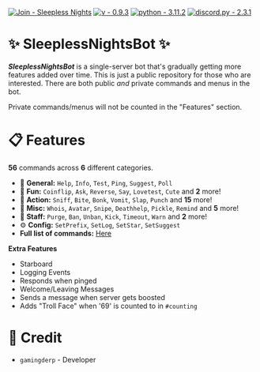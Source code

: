 [![Join - Sleepless Nights](https://img.shields.io/badge/Join-Sleepless_Nights-7289da?logo=Discord)](https://discord.gg/UecWG8pK7r)
[![v - 0.9.3](https://img.shields.io/badge/v-0.9.3-FF0000)](https://)
[![python - 3.11.2](https://img.shields.io/badge/python-3.11.2-0096FF?logo=Python)](https://)
[![discord.py - 2.3.1](https://img.shields.io/badge/discord.py-2.3.1-FFFF00?logo=Python)](https://github.com/Rapptz/discord.py)


# ✨ SleeplessNightsBot ✨
***SleeplessNightsBot*** is a single-server bot that's gradually getting more features added over time. This is just a public repository for those who are interested. There are both public *and* private commands and menus in the bot. 

Private commands/menus will not be counted in the "Features" section.


# 📋 Features
**56** commands across **6** different categories.

- 📌 **General:** `Help`, `Info`, `Test`, `Ping`, `Suggest`, `Poll`
- 🎉 **Fun:** `Coinflip`, `Ask`, `Reverse`, `Say`, `Lovetest`, `Cute` and **2** more!
- 🎯 **Action:** `Sniff`, `Bite`, `Bonk`, `Vomit`, `Slap`, `Punch` and **15** more!
- 🧮 **Misc:** `Whois`, `Avatar`, `Snipe`, `Deathhelp`, `Pickle`, `Remind` and **5** more!
- 🔰 **Staff:** `Purge`, `Ban`, `Unban`, `Kick`, `Timeout`, `Warn` and **2** more!
- ⚙️ **Config:** `SetPrefix`, `SetLog`, `SetStar`, `SetSuggest`
- **Full list of commands:** [Here](https://github.com/GamingDerp/SleeplessNightsBot/blob/main/COMMANDS.md)

**Extra Features**
- Starboard
- Logging Events
- Responds when pinged
- Welcome/Leaving Messages
- Sends a message when server gets boosted
- Adds "Troll Face" when '69' is counted to in `#counting`

# 📑 Credit
- `gamingderp` - Developer
